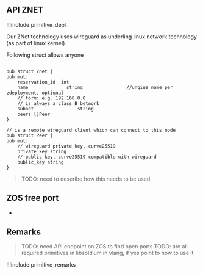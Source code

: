 ## API ZNET

!!!include:primitive_depl_

Our ZNet technology uses wireguard as underling linux network technology (as part of linux kernel).

Following struct allows anyone

```golang

pub struct Znet {
pub mut:
	reservation_id	int
	name			  string				//unqiue name per zdeployment, optional
	// form: e.g. 192.168.0.0
	// is always a class B betwork
	subnet             	  string
	peers []Peer
}

// is a remote wireguard client which can connect to this node
pub struct Peer {
pub mut:
	// wireguard private key, curve25519
	private_key string
	// public key, curve25519 compatible with wireguard
	public_key string
}

```

> TODO: need to describe how this needs to be used


## ZOS free port 

- 


## Remarks

> TODO: need API endpoint on ZOS to find open ports
> TODO: are all required primitives in libsoldium in vlang, if yes point to how to use it

!!!include:primitive_remarks_